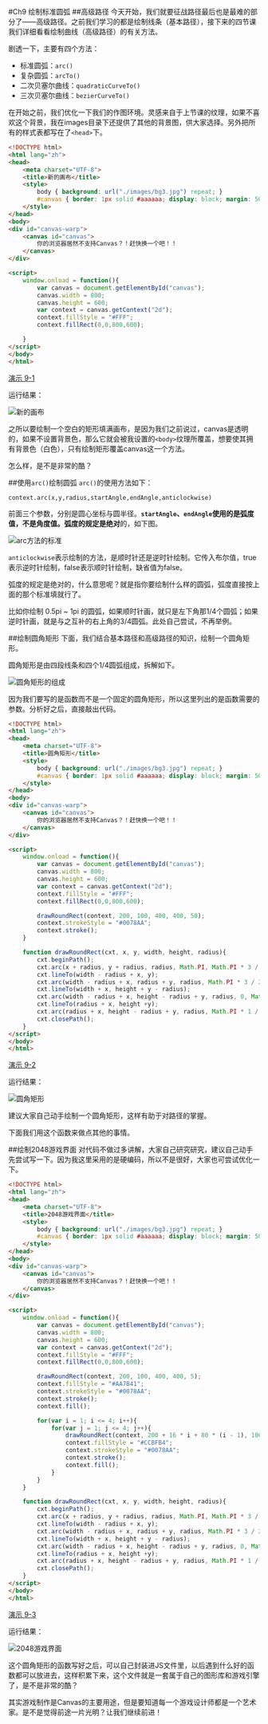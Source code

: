 #Ch9 绘制标准圆弧
##高级路径
今天开始，我们就要征战路径最后也是最难的部分了——高级路径。之前我们学习的都是绘制线条（基本路径），接下来的四节课我们详细看看绘制曲线（高级路径）的有关方法。

剧透一下，主要有四个方法：

* 标准圆弧：`arc()`
* 复杂圆弧：`arcTo()`
* 二次贝塞尔曲线：`quadraticCurveTo()`
* 三次贝塞尔曲线：`bezierCurveTo()`

在开始之前，我们优化一下我们的作图环境。灵感来自于上节课的纹理，如果不喜欢这个背景，我在images目录下还提供了其他的背景图，供大家选择。另外把所有的样式表都写在了`<head>`下。

```HTML
<!DOCTYPE html>
<html lang="zh">
<head>
    <meta charset="UTF-8">
    <title>新的画布</title>
    <style>
        body { background: url("./images/bg3.jpg") repeat; }
        #canvas { border: 1px solid #aaaaaa; display: block; margin: 50px auto; }
    </style>
</head>
<body>
<div id="canvas-warp">
    <canvas id="canvas">
        你的浏览器居然不支持Canvas？！赶快换一个吧！！
    </canvas>
</div>

<script>
    window.onload = function(){
        var canvas = document.getElementById("canvas");
        canvas.width = 800;
        canvas.height = 600;
        var context = canvas.getContext("2d");
        context.fillStyle = "#FFF";
        context.fillRect(0,0,800,600);

    }
</script>
</body>
</html>
```

[演示 9-1](http://airingursb.github.io/canvas/Canvas/9/9-1.html)

运行结果：

![新的画布](http://7xkcl8.com1.z0.glb.clouddn.com/edu9-1.png-html.jpg)

之所以要绘制一个空白的矩形填满画布，是因为我们之前说过，canvas是透明的，如果不设置背景色，那么它就会被我设置的`<body>`纹理所覆盖，想要使其拥有背景色（白色），只有绘制矩形覆盖canvas这一个方法。

怎么样，是不是非常的酷？

##使用`arc()`绘制圆弧
`arc()`的使用方法如下：

`context.arc(x,y,radius,startAngle,endAngle,anticlockwise)`

前面三个参数，分别是圆心坐标与圆半径。**`startAngle`、`endAngle`使用的是弧度值，不是角度值。**弧度的规定是**绝对**的，如下图。

![arc方法的标准](http://7xkcl8.com1.z0.glb.clouddn.com/edu9-2.png-normal.jpg)

`anticlockwise`表示绘制的方法，是顺时针还是逆时针绘制。它传入布尔值，true表示逆时针绘制，false表示顺时针绘制，缺省值为false。

弧度的规定是绝对的，什么意思呢？就是指你要绘制什么样的圆弧，弧度直接按上面的那个标准填就行了。

比如你绘制 0.5pi ~ 1pi 的圆弧，如果顺时针画，就只是左下角那1/4个圆弧；如果逆时针画，就是与之互补的右上角的3/4圆弧。此处自己尝试，不再举例。

##绘制圆角矩形
下面，我们结合基本路径和高级路径的知识，绘制一个圆角矩形。

圆角矩形是由四段线条和四个1/4圆弧组成，拆解如下。

![圆角矩形的组成](http://7xkcl8.com1.z0.glb.clouddn.com/edu9-3.png-normal.jpg)

因为我们要写的是函数而不是一个固定的圆角矩形，所以这里列出的是函数需要的参数。分析好之后，直接敲出代码。

```HTML
<!DOCTYPE html>
<html lang="zh">
<head>
    <meta charset="UTF-8">
    <title>圆角矩形</title>
    <style>
        body { background: url("./images/bg3.jpg") repeat; }
        #canvas { border: 1px solid #aaaaaa; display: block; margin: 50px auto; }
    </style>
</head>
<body>
<div id="canvas-warp">
    <canvas id="canvas">
        你的浏览器居然不支持Canvas？！赶快换一个吧！！
    </canvas>
</div>

<script>
    window.onload = function(){
        var canvas = document.getElementById("canvas");
        canvas.width = 800;
        canvas.height = 600;
        var context = canvas.getContext("2d");
        context.fillStyle = "#FFF";
        context.fillRect(0,0,800,600);

        drawRoundRect(context, 200, 100, 400, 400, 50);
        context.strokeStyle = "#0078AA";
        context.stroke();
    }

    function drawRoundRect(cxt, x, y, width, height, radius){
        cxt.beginPath();
        cxt.arc(x + radius, y + radius, radius, Math.PI, Math.PI * 3 / 2);
        cxt.lineTo(width - radius + x, y);
        cxt.arc(width - radius + x, radius + y, radius, Math.PI * 3 / 2, Math.PI * 2);
        cxt.lineTo(width + x, height + y - radius);
        cxt.arc(width - radius + x, height - radius + y, radius, 0, Math.PI * 1 / 2);
        cxt.lineTo(radius + x, height +y);
        cxt.arc(radius + x, height - radius + y, radius, Math.PI * 1 / 2, Math.PI);
        cxt.closePath();
    }
</script>
</body>
</html>
```
 
[演示 9-2](http://airingursb.github.io/canvas/Canvas/9/9-2.html)

运行结果：

![圆角矩形](http://7xkcl8.com1.z0.glb.clouddn.com/edu9-4.png-html.jpg)

建议大家自己动手绘制一个圆角矩形，这样有助于对路径的掌握。

下面我们用这个函数来做点其他的事情。

##绘制2048游戏界面
对代码不做过多讲解，大家自己研究研究，建议自己动手先尝试写一下。因为我这里采用的是硬编码，所以不是很好，大家也可尝试优化一下。

```HTML
<!DOCTYPE html>
<html lang="zh">
<head>
    <meta charset="UTF-8">
    <title>2048游戏界面</title>
    <style>
        body { background: url("./images/bg3.jpg") repeat; }
        #canvas { border: 1px solid #aaaaaa; display: block; margin: 50px auto; }
    </style>
</head>
<body>
<div id="canvas-warp">
    <canvas id="canvas">
        你的浏览器居然不支持Canvas？！赶快换一个吧！！
    </canvas>
</div>

<script>
    window.onload = function(){
        var canvas = document.getElementById("canvas");
        canvas.width = 800;
        canvas.height = 600;
        var context = canvas.getContext("2d");
        context.fillStyle = "#FFF";
        context.fillRect(0,0,800,600);

        drawRoundRect(context, 200, 100, 400, 400, 5);
        context.fillStyle = "#AA7B41";
        context.strokeStyle = "#0078AA";
        context.stroke();
        context.fill();

        for(var i = 1; i <= 4; i++){
            for(var j = 1; j <= 4; j++){
                drawRoundRect(context, 200 + 16 * i + 80 * (i - 1), 100 + 16 * j + 80 * (j - 1), 80, 80, 5);
                context.fillStyle = "#CCBFB4";
                context.strokeStyle = "#0078AA";
                context.stroke();
                context.fill();
            }
        }
    }

    function drawRoundRect(cxt, x, y, width, height, radius){
        cxt.beginPath();
        cxt.arc(x + radius, y + radius, radius, Math.PI, Math.PI * 3 / 2);
        cxt.lineTo(width - radius + x, y);
        cxt.arc(width - radius + x, radius + y, radius, Math.PI * 3 / 2, Math.PI * 2);
        cxt.lineTo(width + x, height + y - radius);
        cxt.arc(width - radius + x, height - radius + y, radius, 0, Math.PI * 1 / 2);
        cxt.lineTo(radius + x, height +y);
        cxt.arc(radius + x, height - radius + y, radius, Math.PI * 1 / 2, Math.PI);
        cxt.closePath();
    }
</script>
</body>
</html>
```

[演示 9-3](http://airingursb.github.io/canvas/Canvas/9/9-3.html)

运行结果：

![2048游戏界面](http://7xkcl8.com1.z0.glb.clouddn.com/edu9-5.png-html.jpg)

这个圆角矩形的函数写好之后，可以自己封装进JS文件里，以后遇到什么好的函数都可以放进去，这样积累下来，这个文件就是一套属于自己的图形库和游戏引擎了，是不是非常的酷？

其实游戏制作是Canvas的主要用途，但是要知道每一个游戏设计师都是一个艺术家。是不是觉得前途一片光明？让我们继续前进！
